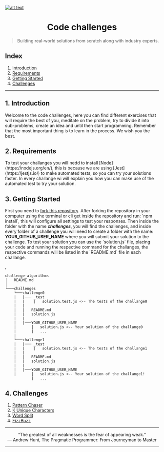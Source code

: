 <a href="https://www.core-code.io/">

![alt text](https://uploads-ssl.webflow.com/5eb2f56932c3562feab232e3/5f73550d00249e7e96c9f3de_Logo.png "corecodeio")

</a>

<h1 align="center">Code challenges</h1> 

>Building real-world solutions
from scratch along with
industry experts.


## Index

1. [Introduction](#1-introduction)
2. [Requirements](#2-requirements)
3. [Getting Started](#3-getting-started)
4. [Challenges](#4-challenges)
------

## 1. Introduction
<p>Welcome to the code challenges, here you can find different exercises that will require the best of you, meditate on the problem, try to divide it into sub-problems, create an idea and until then start programming. Remember that the most important thing is to learn in the process. We wish you the best.</p>

## 2. Requirements
<p>To test your challanges you will nedd to install [Node](https://nodejs.org/en/), this is because we are using [Jest](https://jestjs.io/) to make automated tests, so you can try your solutions faster. In every challange wi will explain you how you can make use of the automated test to try your solution.</p>

## 3. Getting Started
<p>First you need to <a href="https://docs.github.com/en/free-pro-team@latest/github/getting-started-with-github/fork-a-repo">fork this repository</a>. After forking the repository in your computer using the terminal or cli get inside the repository and run: `npm install`, this will configure all settings to test your responses. Then inside the folder with the name <b><i>challenges</i></b>, you will find the challenges, and inside every folder of a challenge you will need to create a folder with the name: <b>YOUR_GITHUB_USER_NAME</b> where you will submit your solution to the challenge. To test your solution you can use the `solution.js` file, placing your code and running the respective command for the challanges, the respective commands will be listed in the `README.md` file in each challange.</p>,

```
challenge-algorithms
│   README.md
│   
└───challenges
    └───challenge0
    |   |─── _test
    |   |    |   solution.test.js <-- The tests of the challange0
    |   |   
    |   |   README.md
    |   |   solution.js
    |   |
    |   |───YOUR_GITHUB_USER_NAME
    |       │   solution.js <-- Your solution of the challange0
    |       |   ...
    |
    └───challenge1
    |   |─── _test
    |   |    |   solution.test.js <-- The tests of the challange1
    |   |   
    |   |   README.md
    |   |   solution.js
    |   |
    |   |───YOUR_GITHUB_USER_NAME
    |       │   solution.js <-- Your solution of the challange1!
            |   ...
```

## 4. Challenges

1. [Pattern Chaser](challanges/pattern_chaser)
2. [K Unique Characters](challanges/k_unique_characters)
3. [Word Split](challanges/word_split)
4. [FizzBuzz](challanges/fizzbuzz)


---

<p align="center">
<q>The greatest of all weaknesses is the fear of appearing weak.</q>
<br>
― Andrew Hunt, The Pragmatic Programmer: From Journeyman to Master
</p>

---